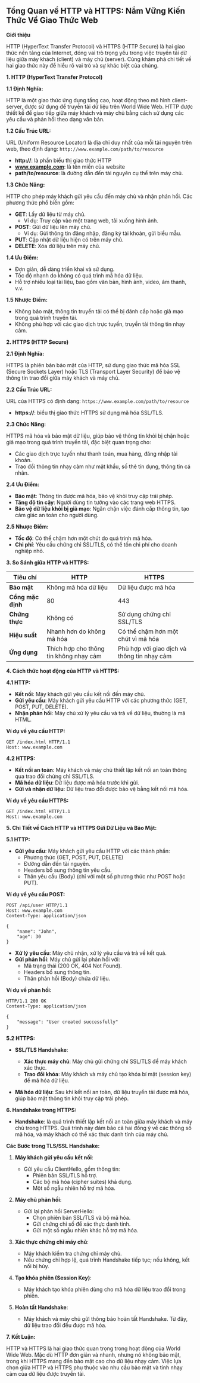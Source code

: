 ## Tổng Quan về HTTP và HTTPS: Nắm Vững Kiến Thức Về Giao Thức Web

**Giới thiệu**

HTTP (HyperText Transfer Protocol) và HTTPS (HTTP Secure) là hai giao thức nền tảng của Internet, đóng vai trò trọng yếu trong việc truyền tải dữ liệu giữa máy khách (client) và máy chủ (server). Cùng khám phá chi tiết về hai giao thức này để hiểu rõ vai trò và sự khác biệt của chúng.

**1. HTTP (HyperText Transfer Protocol)**

**1.1 Định Nghĩa:**

HTTP là một giao thức ứng dụng tầng cao, hoạt động theo mô hình client-server, được sử dụng để truyền tải dữ liệu trên World Wide Web. HTTP được thiết kế để giao tiếp giữa máy khách và máy chủ bằng cách sử dụng các yêu cầu và phản hồi theo dạng văn bản.

**1.2 Cấu Trúc URL:**

URL (Uniform Resource Locator) là địa chỉ duy nhất của mỗi tài nguyên trên web, theo định dạng:
`http://www.example.com/path/to/resource`

- **http://**: là phần biểu thị giao thức HTTP
- **www.example.com**: là tên miền của website
- **path/to/resource**: là đường dẫn đến tài nguyên cụ thể trên máy chủ.

**1.3 Chức Năng:**

HTTP cho phép máy khách gửi yêu cầu đến máy chủ và nhận phản hồi. Các phương thức phổ biến gồm:

- **GET**: Lấy dữ liệu từ máy chủ.
  - Ví dụ: Truy cập vào một trang web, tải xuống hình ảnh.
- **POST**: Gửi dữ liệu lên máy chủ.
  - Ví dụ: Gửi thông tin đăng nhập, đăng ký tài khoản, gửi biểu mẫu.
- **PUT**: Cập nhật dữ liệu hiện có trên máy chủ.
- **DELETE**: Xóa dữ liệu trên máy chủ.

**1.4 Ưu Điểm:**

- Đơn giản, dễ dàng triển khai và sử dụng.
- Tốc độ nhanh do không có quá trình mã hóa dữ liệu.
- Hỗ trợ nhiều loại tài liệu, bao gồm văn bản, hình ảnh, video, âm thanh, v.v.

**1.5 Nhược Điểm:**

- Không bảo mật, thông tin truyền tải có thể bị đánh cắp hoặc giả mạo trong quá trình truyền tải.
- Không phù hợp với các giao dịch trực tuyến, truyền tải thông tin nhạy cảm.

**2. HTTPS (HTTP Secure)**

**2.1 Định Nghĩa:**

HTTPS là phiên bản bảo mật của HTTP, sử dụng giao thức mã hóa SSL (Secure Sockets Layer) hoặc TLS (Transport Layer Security) để bảo vệ thông tin trao đổi giữa máy khách và máy chủ.

**2.2 Cấu Trúc URL:**

URL của HTTPS có định dạng:
`https://www.example.com/path/to/resource`

- **https://**: biểu thị giao thức HTTPS sử dụng mã hóa SSL/TLS.

**2.3 Chức Năng:**

HTTPS mã hóa và bảo mật dữ liệu, giúp bảo vệ thông tin khỏi bị chặn hoặc giả mạo trong quá trình truyền tải, đặc biệt quan trọng cho:

- Các giao dịch trực tuyến như thanh toán, mua hàng, đăng nhập tài khoản.
- Trao đổi thông tin nhạy cảm như mật khẩu, số thẻ tín dụng, thông tin cá nhân.

**2.4 Ưu Điểm:**

- **Bảo mật**: Thông tin được mã hóa, bảo vệ khỏi truy cập trái phép.
- **Tăng độ tin cậy**: Người dùng tin tưởng vào các trang web HTTPS.
- **Bảo vệ dữ liệu khỏi bị giả mạo**: Ngăn chặn việc đánh cắp thông tin, tạo cảm giác an toàn cho người dùng.

**2.5 Nhược Điểm:**

- **Tốc độ**: Có thể chậm hơn một chút do quá trình mã hóa.
- **Chi phí**: Yêu cầu chứng chỉ SSL/TLS, có thể tốn chi phí cho doanh nghiệp nhỏ.

**3. So Sánh giữa HTTP và HTTPS:**

| Tiêu chí          | HTTP                                   | HTTPS                                       |
| ----------------- | -------------------------------------- | ------------------------------------------- |
| **Bảo mật**       | Không mã hóa dữ liệu                   | Dữ liệu được mã hóa                         |
| **Cổng mặc định** | 80                                     | 443                                         |
| **Chứng thực**    | Không có                               | Sử dụng chứng chỉ SSL/TLS                   |
| **Hiệu suất**     | Nhanh hơn do không mã hóa              | Có thể chậm hơn một chút vì mã hóa          |
| **Ứng dụng**      | Thích hợp cho thông tin không nhạy cảm | Phù hợp với giao dịch và thông tin nhạy cảm |

**4. Cách thức hoạt động của HTTP và HTTPS:**

**4.1 HTTP:**

- **Kết nối**: Máy khách gửi yêu cầu kết nối đến máy chủ.
- **Gửi yêu cầu**: Máy khách gửi yêu cầu HTTP với các phương thức (GET, POST, PUT, DELETE).
- **Nhận phản hồi**: Máy chủ xử lý yêu cầu và trả về dữ liệu, thường là mã HTML.

**Ví dụ về yêu cầu HTTP:**

```http
GET /index.html HTTP/1.1
Host: www.example.com
```

**4.2 HTTPS:**

- **Kết nối an toàn**: Máy khách và máy chủ thiết lập kết nối an toàn thông qua trao đổi chứng chỉ SSL/TLS.
- **Mã hóa dữ liệu**: Dữ liệu được mã hóa trước khi gửi.
- **Gửi và nhận dữ liệu**: Dữ liệu trao đổi được bảo vệ bằng kết nối mã hóa.

**Ví dụ về yêu cầu HTTPS:**

```http
GET /index.html HTTP/1.1
Host: www.example.com
```

**5. Chi Tiết về Cách HTTP và HTTPS Gửi Dữ Liệu và Bảo Mật:**

**5.1 HTTP:**

- **Gửi yêu cầu**: Máy khách gửi yêu cầu HTTP với các thành phần:
  - Phương thức (GET, POST, PUT, DELETE)
  - Đường dẫn đến tài nguyên.
  - Headers bổ sung thông tin yêu cầu.
  - Thân yêu cầu (Body) (chỉ với một số phương thức như POST hoặc PUT).

**Ví dụ về yêu cầu POST:**

```http
POST /api/user HTTP/1.1
Host: www.example.com
Content-Type: application/json

{
    "name": "John",
    "age": 30
}
```

- **Xử lý yêu cầu**: Máy chủ nhận, xử lý yêu cầu và trả về kết quả.
- **Gửi phản hồi**: Máy chủ gửi lại phản hồi với:
  - Mã trạng thái (200 OK, 404 Not Found).
  - Headers bổ sung thông tin.
  - Thân phản hồi (Body) chứa dữ liệu.

**Ví dụ về phản hồi:**

```http
HTTP/1.1 200 OK
Content-Type: application/json

{
    "message": "User created successfully"
}
```

**5.2 HTTPS:**

- **SSL/TLS Handshake**:

  - **Xác thực máy chủ**: Máy chủ gửi chứng chỉ SSL/TLS để máy khách xác thực.
  - **Trao đổi khóa**: Máy khách và máy chủ tạo khóa bí mật (session key) để mã hóa dữ liệu.

- **Mã hóa dữ liệu**: Sau khi kết nối an toàn, dữ liệu truyền tải được mã hóa, giúp bảo mật thông tin khỏi truy cập trái phép.

**6. Handshake trong HTTPS:**

- **Handshake**: là quá trình thiết lập kết nối an toàn giữa máy khách và máy chủ trong HTTPS. Quá trình này đảm bảo cả hai đồng ý về các thông số mã hóa, và máy khách có thể xác thực danh tính của máy chủ.

**Các Bước trong TLS/SSL Handshake:**

1. **Máy khách gửi yêu cầu kết nối**:

   - Gửi yêu cầu ClientHello, gồm thông tin:
     - Phiên bản SSL/TLS hỗ trợ.
     - Các bộ mã hóa (cipher suites) khả dụng.
     - Một số ngẫu nhiên hỗ trợ mã hóa.

2. **Máy chủ phản hồi**:

   - Gửi lại phản hồi ServerHello:
     - Chọn phiên bản SSL/TLS và bộ mã hóa.
     - Gửi chứng chỉ số để xác thực danh tính.
     - Gửi một số ngẫu nhiên khác hỗ trợ mã hóa.

3. **Xác thực chứng chỉ máy chủ**:

   - Máy khách kiểm tra chứng chỉ máy chủ.
   - Nếu chứng chỉ hợp lệ, quá trình Handshake tiếp tục; nếu không, kết nối bị hủy.

4. **Tạo khóa phiên (Session Key)**:

   - Máy khách tạo khóa phiên dùng cho mã hóa dữ liệu trao đổi trong phiên.

5. **Hoàn tất Handshake**:
   - Máy khách và máy chủ gửi thông báo hoàn tất Handshake. Từ đây, dữ liệu trao đổi đều được mã hóa.

**7. Kết Luận:**

HTTP và HTTPS là hai giao thức quan trọng trong hoạt động của World Wide Web. Mặc dù HTTP đơn giản và nhanh, nhưng nó không bảo mật, trong khi HTTPS mang đến bảo mật cao cho dữ liệu nhạy cảm. Việc lựa chọn giữa HTTP và HTTPS phụ thuộc vào nhu cầu bảo mật và tính nhạy cảm của dữ liệu được truyền tải.
